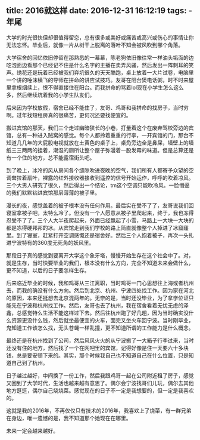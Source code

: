 title: 2016就这样
date: 2016-12-31 16:12:19
tags:
    - 年尾
---
大学的时光很快但却很值得留恋，总有很多或美好或痛苦或高兴或伤心的事情让你无法忘怀。毕业后，就像一片从树干上脱离的落叶不知会被风吹到哪个角落。

<!-- more -->

大学宿舍的回忆依旧停留在那熟悉的一幕幕，陈老狗依旧像往常一样油头垢面的边吃泡面边看那个已经记不住是什么名字的主播在卖弄风骚，然后发出一阵刺耳的笑声。绣花还是玩着已经被我们弃坑很久的天天酷跑，桌上放着一大片试卷，电脑里一个讲的唾沫横飞的导师在拼命的讲应试技巧。友哥在阳台煲电话粥，时不时来屋里拿根烟续上，恨不得直接住在阳台。而我拼命的骂着lol现在小学生怎么这么多，然后继续坑着我的小学生队友们。

后来因为学校放假，宿舍已经不能住了，友哥、鸡哥和我拼命的找房子，当时穷啊。过年找短租房真的很痛苦，更何况还要找便宜的。

搬进宾馆的那天，我们三个走过幽暗狭长的小巷，打量着这个在废弃驾校旁边的宾馆，总有一种进入贼窝的感觉。每个人都拎着重重的行李，一开宾馆的门，那台不知道几几年的大屁股电视就放在土黄色的桌子上，桌角旁边全是鼻屎，墙壁上的墙纸三三两两的挂着，潮湿的厕所让整个屋子弥漫着一股发霉的味道。但是总算还是有一个住的地方，总不能露宿街头吧。

到了晚上，冰冷的风从房间各个缝隙吹进夜晚的空气，我们所有人都寄予众望的空调耷拉着扇叶，裸露的红外接收器接收到遥控的信号开始运作，呼呼的吹着凉风。三个大男人研究了很久，然后得出一个结论，tm这个空调只能吹冷风。一脸懵逼的我们默默钻进宾馆那层薄薄的被子里。

漫长的夜，感觉盖着的被子根本没有任何作用。最后实在受不了了，友哥说我们回寝室拿被子吧，太特么冷了。但没有一个人愿意从被子里爬起来，终于，我也冻得忍受不了了。三个人大半夜爬起来，外面已经飘起了小雪，马路上一大块一大块的都是冻得硬邦邦的冰。从宾馆走到我们学校的路上简直就像整个人掉进了冰窟窿里。到了寝室，赶紧打开空调感慨还是宿舍好。然后三个人抱着被子，再次一头扎进宁波特有的360度无死角的妖风里。

那段日子真的感觉到要离开大学这个象牙塔，慢慢开始生存在这个社会中了。对，就是生存，当时快要毕业的我们，根本没有什么方向，完全不知道未来会做什么，更不知道，以后的日子要怎样生存。

后来临近毕业的时候，我和鸡哥从三江离职，当时鸡哥一门心思想往上海或者杭州去，而我的确没有什么方向。然后到北京、杭州、宁波四处找工作。因为家在河北的原因，本来还挺想去北京混两年的。无奈的是，当时还没毕业，为了拿学位证只能先在宁波和杭州找工作。然后，友哥也去了杭州，我在宿舍看着无忧无虑的泽鑫，总感觉特么生活不能这样过下去。然后往杭州跑了好几趟，因为当时确实没什么资源更没什么钱，然后就坐最便宜的火车，面完又坐火车回宁波。当时刚毕业，鬼知道工作该怎么找，无头苍蝇一样乱撞，更不知道所谓的工作能力是什么概念。

最终还是在杭州找到了公司，然后风风火火的从宁波搬了一大箱子行李过来，当时还没有住的地方，然后找了一个在网吧里的宾馆，记得好像是住一天要六十多块钱，总是要安顿下来的。其实，那个时候我自己也不知道自己在什么位置，只是知道自己到了杭州。

日子越过越好，中间换了一份工作，然后我跟鸡哥一起在公司附近租了房子，感觉又回到了大学时代，生活也越来越有意思了。偶尔会宁波找哥们儿玩，偶尔去其他地方逛逛，偶尔自己烧烧菜。感觉现在的日子不一定是我想要的，但一定是我喜欢的。

这就是我的2016年，不再仅仅只有技术的2016年，我喜欢上了烧菜，有一群兄弟在身边，唯一遗憾的是，我不知道那个她现在在哪里。

未来一定会越来越好。

